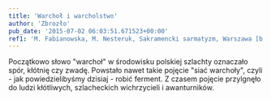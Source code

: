 ```yaml
---
title: 'Warchoł i warcholstwo'
author: 'Zbrozło'
pub_date: '2015-07-02 06:03:51.671523+00:00'
ref1: 'M. Fabianowska, M. Nesteruk, Sakramencki sarmatyzm, Warszawa [b. r.], s. 58.'
---
```


Początkowo słowo "warchoł" w środowisku polskiej szlachty oznaczało spór, kłótnię czy zwadę. Powstało nawet takie pojęcie "siać warchoły", czyli \- jak powiedzielibyśmy dzisiaj \- robić ferment. Z czasem pojęcie przylgnęło do ludzi kłótliwych, szlacheckich wichrzycieli i awanturników.